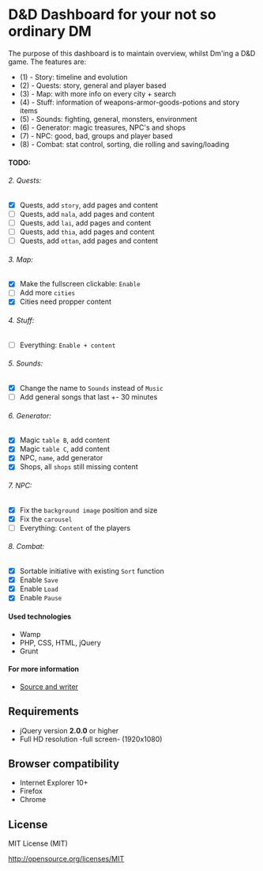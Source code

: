 D&D Dashboard for your not so ordinary DM
================================

The purpose of this dashboard is to maintain overview, whilst Dm'ing a D&D game. The features are:

* (1) - Story: timeline and evolution
* (2) - Quests: story, general and player based
* (3) - Map: with more info on every city + search
* (4) - Stuff: information of weapons-armor-goods-potions and story items
* (5) - Sounds: fighting, general, monsters, environment
* (6) - Generator: magic treasures, NPC's and shops
* (7) - NPC: good, bad, groups and player based
* (8) - Combat: stat control, sorting, die rolling and saving/loading

#### TODO:

###### 2. Quests:

- [x] Quests, add `story`, add pages and content
- [ ] Quests, add `nala`, add pages and content
- [ ] Quests, add `lai`, add pages and content
- [ ] Quests, add `thia`, add pages and content
- [ ] Quests, add `ottan`, add pages and content

###### 3. Map:

- [x] Make the fullscreen clickable: `Enable`
- [ ] Add more `cities`
- [x] Cities need propper content

###### 4. Stuff:

- [ ] Everything: `Enable + content`

###### 5. Sounds:

- [x] Change the name to `Sounds` instead of `Music`
- [ ] Add general songs that last +- 30 minutes

###### 6. Generator:

- [x] Magic `table B`, add content
- [x] Magic `table C`, add content
- [x] NPC, `name`, add generator
- [x] Shops, all `shops` still missing content

###### 7. NPC:

- [x] Fix the `background image` position and size
- [x] Fix the `carousel`
- [ ] Everything: `Content` of the players

###### 8. Combat:

- [x] Sortable initiative with existing `Sort` function
- [x] Enable `Save`
- [x] Enable `Load`
- [x] Enable `Pause`

#### Used technologies

- Wamp
- PHP, CSS, HTML, jQuery
- Grunt

#### For more information

* [Source and writer](http://kenvandamme.be/d&d/)

Requirements
-------------------------

* jQuery version **2.0.0** or higher
* Full HD resolution -full screen- (1920x1080)

Browser compatibility
-------------------------

* Internet Explorer 10+
* Firefox
* Chrome

License
-------------------------

MIT License (MIT)

http://opensource.org/licenses/MIT

